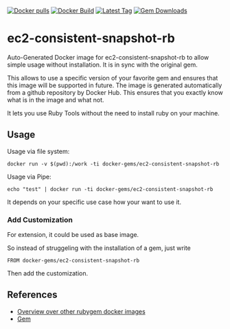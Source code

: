 [![Docker pulls](https://img.shields.io/docker/pulls/rubygem/ec2-consistent-snapshot-rb.svg)](https://hub.docker.com/r/rubygem/ec2-consistent-snapshot-rb/)
[![Docker Build](https://img.shields.io/docker/automated/rubygem/ec2-consistent-snapshot-rb.svg)](https://hub.docker.com/r/rubygem/ec2-consistent-snapshot-rb/)
[![Latest Tag](https://img.shields.io/github/tag/docker-rubygem/ec2-consistent-snapshot-rb.svg)](https://hub.docker.com/r/rubygem/ec2-consistent-snapshot-rb/)
[![Gem Downloads](https://img.shields.io/gem/dt/ec2-consistent-snapshot-rb.svg)](https://rubygems.org/gems/ec2-consistent-snapshot-rb/)
# ec2-consistent-snapshot-rb

Auto-Generated Docker image for ec2-consistent-snapshot-rb to allow simple usage without installation.
It is in sync with the original gem.

This allows to use a specific version of your favorite gem and ensures that this image will be supported in future.
The image is generated automatically from a github repository by Docker Hub.
This ensures that you exactly know what is in the image and what not.

It lets you use Ruby Tools without the need to install ruby on your machine.

## Usage

Usage via file system:

`docker run -v $(pwd):/work -ti docker-gems/ec2-consistent-snapshot-rb`

Usage via Pipe:

`echo "test" | docker run -ti docker-gems/ec2-consistent-snapshot-rb`

It depends on your specific use case how your want to use it.

### Add Customization

For extension, it could be used as base image.

So instead of struggeling with the installation of a gem, just write

`FROM docker-gems/ec2-consistent-snapshot-rb`

Then add the customization.

## References

 - [Overview over other rubygem docker images](https://github.com/thinkbot/docker-rubygem)
 - [Gem](https://rubygems.org/gems/ec2-consistent-snapshot-rb/)
